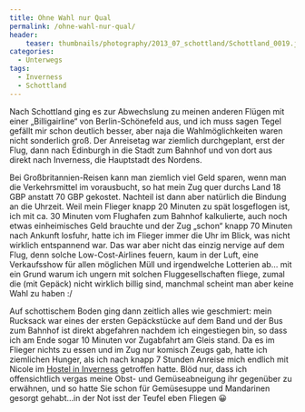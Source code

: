 ```yaml
---
title: Ohne Wahl nur Qual
permalink: /ohne-wahl-nur-qual/
header:
    teaser: thumbnails/photography/2013_07_schottland/Schottland_0019.jpg
categories:
  - Unterwegs
tags:
  - Inverness
  - Schottland
---
```

Nach Schottland ging es zur Abwechslung zu meinen anderen Flügen mit einer „Billigairline“ von Berlin-Schönefeld aus, 
und ich muss sagen Tegel gefällt mir schon deutlich besser, aber naja die Wahlmöglichkeiten waren nicht sonderlich groß. 
Der Anreisetag war ziemlich durchgeplant, erst der Flug, dann nach Edinburgh in die Stadt zum Bahnhof und von dort aus direkt nach Inverness, 
die Hauptstadt des Nordens.

Bei Großbritannien-Reisen kann man ziemlich viel Geld sparen, wenn man die Verkehrsmittel im vorausbucht, 
so hat mein Zug quer durchs Land 18 GBP anstatt 70 GBP gekostet. Nachteil ist dann aber natürlich die Bindung an die Uhrzeit. 
Weil mein Flieger knapp 20 Minuten zu spät losgeflogen ist, ich mit ca. 30 Minuten vom Flughafen zum Bahnhof kalkulierte, 
auch noch etwas einheimisches Geld brauchte und der Zug „schon“ knapp 70 Minuten nach Ankunft losfuhr, 
hatte ich im Flieger immer die Uhr im Blick, was nicht wirklich entspannend war. Das war aber nicht das einzig nervige auf dem Flug, 
denn solche Low-Cost-Airlines feuern, kaum in der Luft, eine Verkaufsshow für allen möglichen Müll und irgendwelche Lotterien ab&#8230;
mit ein Grund warum ich ungern mit solchen Fluggesellschaften fliege, zumal die (mit Gepäck) nicht wirklich billig sind, 
manchmal scheint man aber keine Wahl zu haben :/

Auf schottischem Boden ging dann zeitlich alles wie geschmiert: mein Rucksack war eines der ersten Gepäckstücke 
auf dem Band und der Bus zum Bahnhof ist direkt abgefahren nachdem ich eingestiegen bin, 
so dass ich am Ende sogar 10 Minuten vor Zugabfahrt am Gleis stand. Da es im Flieger nichts zu essen und im Zug nur komisch Zeugs gab, 
hatte ich ziemlichen Hunger, als ich nach knapp 7 Stunden Anreise mich endlich mit Nicole 
im [Hostel in Inverness](http://invernessstudenthotel.com/) getroffen hatte. 
Blöd nur, dass ich offensichtlich vergas meine Obst- und Gemüseabneigung ihr gegenüber zu erwähnen, 
und so hatte Sie schon für Gemüsesuppe und Mandarinen gesorgt gehabt&#8230;in der Not isst der Teufel eben Fliegen 😀